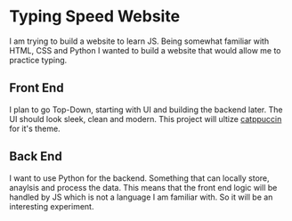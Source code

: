 # Typing Speed Website

I am trying to build a website to learn JS.
Being somewhat familiar with HTML, CSS and Python I wanted to build a website that would allow me to practice typing.

## Front End 

I plan to go Top-Down, starting with UI and building the backend later.
The UI should look sleek, clean and modern. This project will ultize [catppuccin](https://catppuccin.com/) for it's theme.

## Back End

I want to use Python for the backend. Something that can locally store, anaylsis and process the data. 
This means that the front end logic will be handled by JS which is not a language I am familiar with. So it will be an interesting experiment.